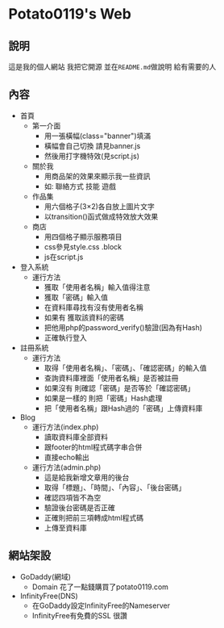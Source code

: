 # **Potato0119's Web**

## **說明** 
這是我的個人網站 我把它開源
並在``README.md``做說明 給有需要的人

## **內容**
* 首頁
  - 第一介面
    - 用一張橫幅(class="banner")填滿
    - 橫幅會自己切換 請見banner.js
    - 然後用打字機特效(見script.js) 
  - 關於我
    - 用商品架的效果來顯示我一些資訊
    - 如: 聯絡方式 技能 遊戲
  - 作品集
    - 用六個格子(3×2)各自放上圖片文字
    - 以transition()函式做成特效放大效果
  - 商店
    - 用四個格子顯示服務項目
    - css參見style.css .block
    - js在script.js
* 登入系統
  - 運行方法
    - 獲取「使用者名稱」輸入值得注意
    - 獲取「密碼」輸入值
    - 在資料庫尋找有沒有使用者名稱
    - 如果有 獲取該資料的密碼
    - 把他用php的password_verify()驗證(因為有Hash)
    - 正確執行登入
* 註冊系統
  - 運行方法
    - 取得「使用者名稱」、「密碼」、「確認密碼」的輸入值
    - 查詢資料庫裡面「使用者名稱」是否被註冊
    - 如果沒有 則確認「密碼」是否等於「確認密碼」
    - 如果是一樣的 則把「密碼」Hash處理
    - 把「使用者名稱」跟Hash過的「密碼」上傳資料庫
* Blog
  - 運行方法(index.php)
    - 讀取資料庫全部資料
    - 跟footer的html程式碼字串合併
    - 直接echo輸出
  - 運行方法(admin.php)
    - 這是給我新增文章用的後台
    - 取得「標題」、「時間」、「內容」、「後台密碼」
    - 確認四項皆不為空
    - 驗證後台密碼是否正確
    - 正確則把前三項轉成html程式碼
    - 上傳至資料庫

## **網站架設**
* GoDaddy(網域)
  - Domain 花了一點錢購買了potato0119.com
* InfinityFree(DNS)
  - 在GoDaddy設定InfinityFree的Nameserver
  - InfinityFree有免費的SSL 很讚
